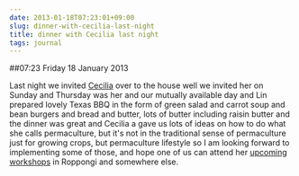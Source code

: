 ```yaml
---
date: 2013-01-18T07:23:01+09:00
slug: dinner-with-cecilia-last-night
title: dinner with Cecilia last night
tags: journal
---
```


##07:23 Friday 18 January 2013

Last night we invited [Cecilia](http://balconyofdreams.blogspot.jp/) over to the house well we invited her on Sunday and Thursday was her and our mutually available day and Lin prepared lovely Texas BBQ in the form of green salad and carrot soup and bean burgers and bread and butter, lots of butter including raisin butter and the dinner was great and Cecilia a gave us lots of ideas on how to do what she calls permaculture, but it's not in the traditional sense of permaculture just for growing crops, but permaculture lifestyle so I am looking forward to implementing some of those, and hope one of us can attend her [upcoming workshops](http://balconyofdreams.blogspot.jp/2013/01/the-organising-fairies-how-permaculture.html) in Roppongi and somewhere else.
